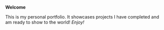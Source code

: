 **Welcome**

This is my personal portfolio. It showcases projects I have completed and am ready to show to the world!
*Enjoy!*
